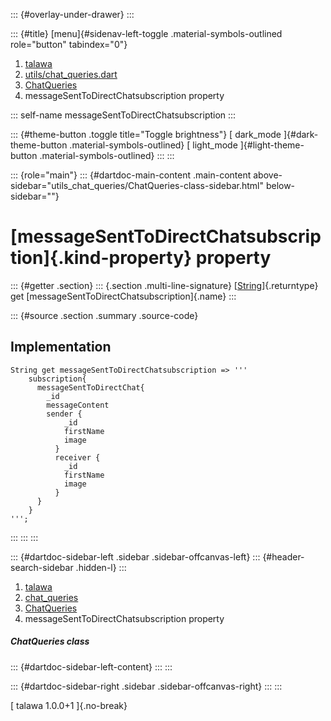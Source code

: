 ::: {#overlay-under-drawer}
:::

::: {#title}
[menu]{#sidenav-left-toggle .material-symbols-outlined role="button"
tabindex="0"}

1.  [talawa](../../index.html)
2.  [utils/chat_queries.dart](../../utils_chat_queries/)
3.  [ChatQueries](../../utils_chat_queries/ChatQueries-class.html)
4.  messageSentToDirectChatsubscription property

::: self-name
messageSentToDirectChatsubscription
:::

::: {#theme-button .toggle title="Toggle brightness"}
[ dark_mode ]{#dark-theme-button .material-symbols-outlined} [
light_mode ]{#light-theme-button .material-symbols-outlined}
:::
:::

::: {role="main"}
::: {#dartdoc-main-content .main-content above-sidebar="utils_chat_queries/ChatQueries-class-sidebar.html" below-sidebar=""}
<div>

# [messageSentToDirectChatsubscription]{.kind-property} property

</div>

::: {#getter .section}
::: {.section .multi-line-signature}
[[String](https://api.flutter.dev/flutter/dart-core/String-class.html)]{.returntype}
get [messageSentToDirectChatsubscription]{.name}
:::

::: {#source .section .summary .source-code}
## Implementation

``` language-dart
String get messageSentToDirectChatsubscription => '''
    subscription{
      messageSentToDirectChat{
        _id
        messageContent
        sender {
            _id
            firstName
            image
          }
          receiver {
            _id
            firstName
            image
          }
      }
    }
''';
```
:::
:::
:::

::: {#dartdoc-sidebar-left .sidebar .sidebar-offcanvas-left}
::: {#header-search-sidebar .hidden-l}
:::

1.  [talawa](../../index.html)
2.  [chat_queries](../../utils_chat_queries/)
3.  [ChatQueries](../../utils_chat_queries/ChatQueries-class.html)
4.  messageSentToDirectChatsubscription property

##### ChatQueries class

::: {#dartdoc-sidebar-left-content}
:::
:::

::: {#dartdoc-sidebar-right .sidebar .sidebar-offcanvas-right}
:::
:::

[ talawa 1.0.0+1 ]{.no-break}
